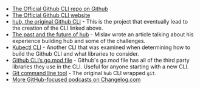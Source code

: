 - [The Official Github CLI repo on Github](https://github.com/cli/cli)
- [The Official Github CLI website](https://cli.github.com/)
- [hub, the original Github CLI](https://hub.github.com/) - This is the project that eventually lead to the creation of the CLI linked above.
- [The past and the future of hub](https://mislav.net/2020/01/github-cli/) - Mislav wrote an article talking about his experience building hub and some of the challenges.
- [Kubectl CLI](https://github.com/kubernetes/kubectl) - Another CLI that was examined when determining how to build the Github CLI and what libraries to consider.
- [Github CLI’s go.mod file](https://github.com/cli/cli/blob/trunk/go.mod) - Github's go.mod file has all of the third party libraries they use in the CLI. Useful for anyone starting with a new CLI.
- [Git command line tool](https://git-scm.com/) - The original `hub` CLI wrapped `git`.
- [More GitHub-focused podcasts on Changelog.com](https://changelog.com/topic/github/podcasts#feed)